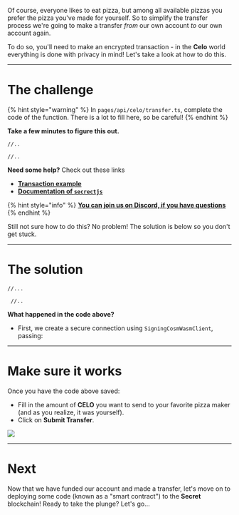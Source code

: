 Of course, everyone likes to eat pizza, but among all available pizzas you prefer the pizza you've made for yourself. So to simplify the transfer process we're going to make a transfer *from* our own account *to* our own account again.

To do so, you'll need to make an encrypted transaction - in the **Celo** world everything is done with privacy in mind! Let's take a look at how to do this.

----------------------------------

# The challenge

{% hint style="warning" %}
In `pages/api/celo/transfer.ts`, complete the code of the function. There is a lot to fill here, so be careful!
{% endhint %}

**Take a few minutes to figure this out.**

```tsx
//..

//..
```

**Need some help?** Check out these links
* [**Transaction example**](https://github.com/enigmampc/SecretJS-Templates/blob/master/4_transactions/send.js)  
* [**Documentation of `secrectjs`**](https://github.com/enigmampc/SecretNetwork/tree/master/cosmwasm-js/packages/sdk)  

{% hint style="info" %}
[**You can join us on Discord, if you have questions**](https://discord.gg/fszyM7K)
{% endhint %}

Still not sure how to do this? No problem! The solution is below so you don't get stuck.

----------------------------------

# The solution

```tsx
//...

 //..
```

**What happened in the code above?**
* First, we create a secure connection using `SigningCosmWasmClient`, passing:

----------------------------------

# Make sure it works

Once you have the code above saved:
* Fill in the amount of **CELO** you want to send to your favorite pizza maker (and as you realize, it was yourself).
* Click on **Submit Transfer**.

![](../../../.gitbook/assets/pathways/celo/celo-transfer.png)

----------------------------------

# Next

Now that we have funded our account and made a transfer, let's move on to deploying some code (known as a "smart contract") to the **Secret** blockchain! Ready to take the plunge? Let's go... 
